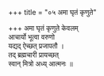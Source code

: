 +++
title = "०५ अमा घृतं कृणुते"

+++
अमा घृतं कृणुते केवलम्  
आचार्यो भूत्वा वरुणो  
यद्यद् ऐच्छत् प्रजापतौ ।  
तद् ब्रह्मचारी प्रायच्छत्  
स्वान् मित्रो अध्य् आत्मनः ॥